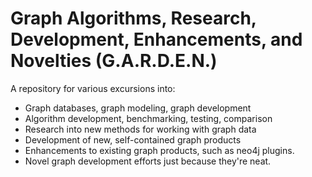 # Graph Algorithms, Research, Development, Enhancements, and Novelties (G.A.R.D.E.N.)

A repository for various excursions into:

- Graph databases, graph modeling, graph development
- Algorithm development, benchmarking, testing, comparison
- Research into new methods for working with graph data
- Development of new, self-contained graph products
- Enhancements to existing graph products, such as neo4j plugins.
- Novel graph development efforts just because they're neat.